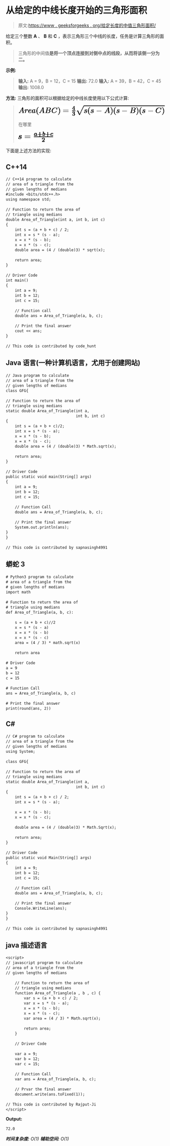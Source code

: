 # 从给定的中线长度开始的三角形面积

> 原文:[https://www . geeksforgeeks . org/给定长度的中值三角形面积/](https://www.geeksforgeeks.org/area-of-a-triangle-from-the-given-lengths-of-medians/)

给定三个整数 **A** 、 **B** 和 **C** ，表示三角形三个中线的长度，任务是计算三角形的面积。

> 三角形的中间值**是将一个顶点连接到对侧中点的线段，从而将该侧一分为二。**

**示例:**

> **输入:** A = 9，B = 12，C = 15
> **输出:** 72.0
> **输入:** A = 39，B = 42，C = 45
> **输出:** 1008.0

**方法:**
三角形的面积可以根据给定的中线长度使用以下公式计算:

> ![Area (ABC) = \frac{4}{3} \sqrt{s(s-A)(s-B)(s-C)}    ](img/07c6bf580f0ae7ded438786a1df9ad5d.png "Rendered by QuickLaTeX.com")
> 
> 在哪里
> 
> ![s = \frac{a+b+c}{2}    ](img/039c23aa69bf7859d1f7b0a128f164a5.png "Rendered by QuickLaTeX.com")

下面是上述方法的实现:

## C++14

```
// C++14 program to calculate
// area of a triangle from the
// given lengths of medians
#include <bits/stdc++.h>
using namespace std;

// Function to return the area of
// triangle using medians
double Area_of_Triangle(int a, int b, int c)
{
    int s = (a + b + c) / 2;
    int x = s * (s - a);
    x = x * (s - b);
    x = x * (s - c);
    double area = (4 / (double)3) * sqrt(x);

    return area;
}

// Driver Code
int main()
{
    int a = 9;
    int b = 12;
    int c = 15;

    // Function call
    double ans = Area_of_Triangle(a, b, c);

    // Print the final answer
    cout << ans;
}

// This code is contributed by code_hunt
```

## Java 语言(一种计算机语言，尤用于创建网站)

```
// Java program to calculate
// area of a triangle from the
// given lengths of medians
class GFG{

// Function to return the area of
// triangle using medians
static double Area_of_Triangle(int a,
                               int b, int c)
{
    int s = (a + b + c)/2;
    int x = s * (s - a);
    x = x * (s - b);
    x = x * (s - c);
    double area = (4 / (double)3) * Math.sqrt(x);

    return area;
}

// Driver Code
public static void main(String[] args)
{
    int a = 9;
    int b = 12;
    int c = 15;

    // Function Call
    double ans = Area_of_Triangle(a, b, c);

    // Print the final answer
    System.out.println(ans);
}
}

// This code is contributed by sapnasingh4991
```

## 蟒蛇 3

```
# Python3 program to calculate
# area of a triangle from the
# given lengths of medians
import math

# Function to return the area of
# triangle using medians
def Area_of_Triangle(a, b, c):

    s = (a + b + c)//2
    x = s * (s - a)
    x = x * (s - b)
    x = x * (s - c)
    area = (4 / 3) * math.sqrt(x)

    return area

# Driver Code
a = 9
b = 12
c = 15

# Function Call
ans = Area_of_Triangle(a, b, c)

# Print the final answer
print(round(ans, 2))
```

## C#

```
// C# program to calculate
// area of a triangle from the
// given lengths of medians
using System;

class GFG{

// Function to return the area of
// triangle using medians
static double Area_of_Triangle(int a,
                               int b, int c)
{
    int s = (a + b + c) / 2;
    int x = s * (s - a);

    x = x * (s - b);
    x = x * (s - c);

    double area = (4 / (double)3) * Math.Sqrt(x);

    return area;
}

// Driver Code
public static void Main(String[] args)
{
    int a = 9;
    int b = 12;
    int c = 15;

    // Function call
    double ans = Area_of_Triangle(a, b, c);

    // Print the final answer
    Console.WriteLine(ans);
}
}

// This code is contributed by sapnasingh4991
```

## java 描述语言

```
<script>
// javascript program to calculate
// area of a triangle from the
// given lengths of medians

    // Function to return the area of
    // triangle using medians
    function Area_of_Triangle(a , b , c) {
        var s = (a + b + c) / 2;
        var x = s * (s - a);
        x = x * (s - b);
        x = x * (s - c);
        var area = (4 / 3) * Math.sqrt(x);

        return area;
    }

    // Driver Code

    var a = 9;
    var b = 12;
    var c = 15;

    // Function Call
    var ans = Area_of_Triangle(a, b, c);

    // Prvar the final answer
    document.write(ans.toFixed(1));

// This code is contributed by Rajput-Ji
</script>
```

**Output:** 

```
72.0
```

***时间复杂度:** O(1)*
***辅助空间:** O(1)*